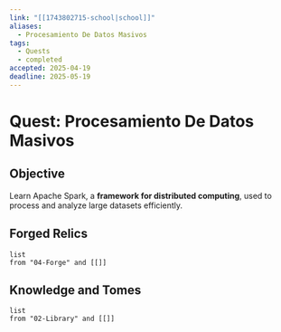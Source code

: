 ```yaml
---
link: "[[1743802715-school|school]]"
aliases:
  - Procesamiento De Datos Masivos
tags:
  - Quests
  - completed
accepted: 2025-04-19
deadline: 2025-05-19
---
```

# Quest: Procesamiento De Datos Masivos
## Objective
Learn Apache Spark, a **framework for distributed computing**, used to process and analyze large datasets efficiently.
## Forged Relics
```dataview
list
from "04-Forge" and [[]]
```
## Knowledge and Tomes
```dataview
list
from "02-Library" and [[]]
```